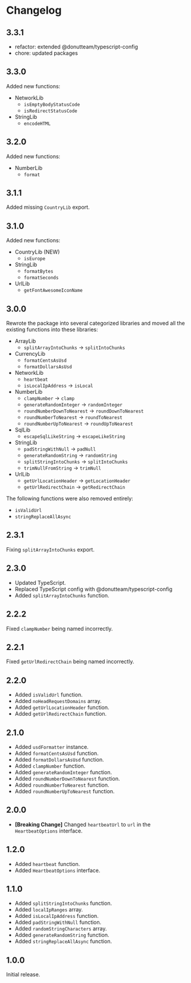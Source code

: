 # Changelog
## 3.3.1

* refactor: extended @donutteam/typescript-config
* chore: updated packages

## 3.3.0
Added new functions:

* NetworkLib
	* `isEmptyBodyStatusCode`
	* `isRedirectStatusCode`
* StringLib
	* `encodeHTML`

## 3.2.0
Added new functions:

* NumberLib
	* `format`

## 3.1.1
Added missing `CountryLib` export.

## 3.1.0
Added new functions:

* CountryLib (NEW)
	* `isEurope`
* StringLib
	* `formatBytes`
	* `formatSeconds`
* UrlLib
	* `getFontAwesomeIconName`


## 3.0.0
Rewrote the package into several categorized libraries and moved all the existing functions into these libraries:

* ArrayLib
	* `splitArrayIntoChunks` -> `splitIntoChunks`
* CurrencyLib
	* `formatCentsAsUsd`
	* `formatDollarsAsUsd`
* NetworkLib
	* `heartbeat`
	* `isLocalIpAddress` -> `isLocal`
* NumberLib
	* `clampNumber` -> `clamp`
	* `generateRandomInteger` -> `randomInteger`
	* `roundNumberDownToNearest` -> `roundDownToNearest`
	* `roundNumberToNearest` -> `roundToNearest`
	* `roundNumberUpToNearest` -> `roundUpToNearest`
* SqlLib
	* `escapeSqlLikeString` -> `escapeLikeString`
* StringLib
	* `padStringWithNull` -> `padNull`
	* `generateRandomString` -> `randomString`
	* `splitStringIntoChunks` -> `splitIntoChunks`
	* `trimNullFromString` -> `trimNull`
* UrlLib
	* `getUrlLocationHeader` -> `getLocationHeader`
	* `getUrlRedirectChain` -> `getRedirectChain`

The following functions were also removed entirely:

* `isValidUrl`
* `stringReplaceAllAsync`

## 2.3.1
Fixing `splitArrayIntoChunks` export.

## 2.3.0

* Updated TypeScript.
* Replaced TypeScript config with @donutteam/typescript-config
* Added `splitArrayIntoChunks` function.

## 2.2.2
Fixed `clampNumber` being named incorrectly.

## 2.2.1
Fixed `getUrlRedirectChain` being named incorrectly.

## 2.2.0

* Added `isValidUrl` function.
* Added `noHeadRequestDomains` array.
* Added `getUrlLocationHeader` function.
* Added `getUrlRedirectChain` function.

## 2.1.0

* Added `usdFormatter` instance.
* Added `formatCentsAsUsd` function.
* Added `formatDollarsAsUsd` function.
* Added `clampNumber` function.
* Added `generateRandomInteger` function.
* Added `roundNumberDownToNearest` function.
* Added `roundNumberToNearest` function.
* Added `roundNumberUpToNearest` function.

## 2.0.0

* **[Breaking Change]** Changed `heartbeatUrl` to `url` in the `HeartbeatOptions` interface.

## 1.2.0

* Added `heartbeat` function.
* Added `HeartbeatOptions` interface.

## 1.1.0

* Added `splitStringIntoChunks` function.
* Added `localIpRanges` array.
* Added `isLocalIpAddress` function.
* Added `padStringWithNull` function.
* Added `randomStringCharacters` array.
* Added `generateRandomString` function.
* Added `stringReplaceAllAsync` function.

## 1.0.0
Initial release.